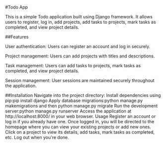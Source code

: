 #Todo App


This is a simple Todo application built using Django framework. It allows users to register, log in, add projects, add tasks to projects, mark tasks as completed, and view project details.


##Features


   User authentication: Users can register an account and log in securely.
   
   Project management: Users can add projects with titles and descriptions.
   
   Task management: Users can add tasks to projects, mark tasks as completed, and view project details.
   
   Session management: User sessions are maintained securely throughout the application.
  
##Installation
  Navigate into the project directory:
  Install dependencies using pip:pip install django
  Apply database migrations:python manage.py makemigrations and then python manage.py migrate
  Run the development server:python manage.py runserver
  Access the application at http://localhost:8000/ in your web browser.
Usage
  Register an account or log in if you already have one.
  Once logged in, you will be directed to the homepage where you can view your existing projects or add new ones.
  Click on a project to view its details, add tasks, mark tasks as completed, etc.
  Log out when you're done.
